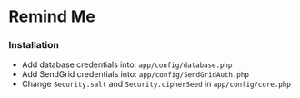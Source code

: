 <h1> Remind Me </h1>


<h3>Installation</h3>

* Add database credentials into: `app/config/database.php`
* Add SendGrid credentials into: `app/config/SendGridAuth.php`
* Change `Security.salt` and `Security.cipherSeed` in `app/config/core.php`


